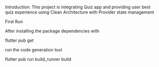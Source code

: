 Introduction:
    This project is integrating Quiz app and providing user best quiz experience using Clean Architecture with Provider state management

First Run

After installing the package dependencies with

flutter pub get

run the code generation tool

flutter pub run build_runner build

